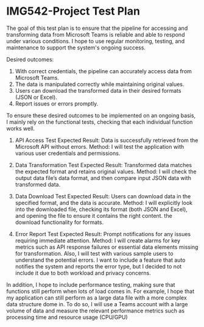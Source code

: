 # IMG542-Project Test Plan

The goal of this test plan is to ensure that the pipeline for accessing and transforming data from Microsoft Teams is reliable and able to respond under various conditions. I hope to use regular monitoring, testing, and maintenance to support the system's ongoing success.

Desired outcomes:
1. With correct credentials, the pipeline can accurately access data from Microsoft Teams.
2. The data is manipulated correctly while maintaining original values.
3. Users can download the transformed data in their desired formats (JSON or Excel).
4. Report issues or errors promptly.

To ensure these desired outcomes to be implemented on an ongoing basis, I mainly rely on the functional tests, checking that each individual function works well.

1. API Access Test
Expected Result: Data is successfully retrieved from the Microsoft API without errors.
Method: I will test the application with various user credentials and permissions.

2. Data Transformation Test
Expected Result: Transformed data matches the expected format and retains original values.
Method: I will check the output data file’s data format, and then compare input JSON data with transformed data.

3. Data Download Test
Expected Result: Users can download data in the specified format, and the data is accurate.
Method: I will explicitly look into the downloaded file, checking its format (both JSON and Excel), and opening the file to ensure it contains the right content.
the download functionality for formats.

4. Error Report Test
Expected Result: Prompt notifications for any issues requiring immediate attention.
Method: I will create alarms for key metrics such as API response failures or essential data elements missing for transformation. Also, I will test with various sample users to understand the potential errors. I want to include a feature that auto notifies the system and reports the error type, but I decided to not include it due to both workload and privacy concerns.

In addition, I hope to include performance testing, making sure that functions still perform when lots of load comes in. For example, I hope that my application can still perform as a large data file with a more complex data structure dome in. To do so, I will use a Teams account with a large volume of data and measure the relevant performance metrics such as processing time and resource usage (CPU/GPU)
